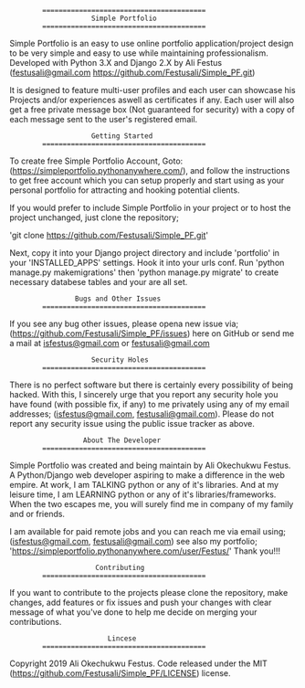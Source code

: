             ========================================
                        Simple Portfolio
            ========================================

Simple Portfolio is an easy to use online portfolio application/project
design to be very simple and easy to use while maintaining professionalism.
Developed with Python 3.X and Django 2.X by Ali Festus (festusali@gmail.com
https://github.com/Festusali/Simple_PF.git)

It is designed to feature multi-user profiles and each user can showcase
his Projects and/or experiences aswell as certificates if any.
Each user will also get a free private message box (Not guaranteed for
security) with a copy of each message sent to the user's registered email.


                        Getting Started
            ========================================

To create free Simple Portfolio Account,
Goto: (https://simpleportfolio.pythonanywhere.com/), and follow the instructions
to get free account which you can setup properly and start using as your
personal portfolio for attracting and hooking potential clients.

If you would prefer to include Simple Portfolio in your project or to host
the project unchanged, just clone the repository;

'git clone https://github.com/Festusali/Simple_PF.git'

Next, copy it into your Django
project directory and include 'portfolio' in your 'INSTALLED_APPS' settings.
Hook it into your urls conf. Run 'python manage.py makemigrations' then
'python manage.py migrate' to create necessary databese tables and your are
all set.


                    Bugs and Other Issues
            ========================================

If you see any bug other issues, please opena new issue via; 
(https://github.com/Festusali/Simple_PF/issues) here on GitHub or send me a 
mail at isfestus@gmail.com or festusali@gmail.com


                        Security Holes
            ========================================

There is no perfect software but there is certainly every possibility of
being hacked. With this, I sincerely urge that you report any security hole
you have found (with possible fix, if any) to me privately using any of my 
email addresses; (isfestus@gmail.com, festusali@gmail.com). Please do not 
report any security issue using the public issue tracker as above.


                      About The Developer
            ========================================

Simple Portfolio was created and being maintain by Ali Okechukwu Festus. A 
Python/Django web developer aspiring to make a difference in the web empire.
At work, I am TALKING python or any of it's libraries. And at my leisure time,
I am LEARNING python or any of it's libraries/frameworks. When the two escapes
me, you will surely find me in company of my family and or friends.

I am available for paid remote jobs and you can reach me via email using;
(isfestus@gmail.com, festusali@gmail.com) see also my portfolio; 
'https://simpleportfolio.pythonanywhere.com/user/Festus/' Thank you!!!


                         Contributing
            ========================================

If you want to contribute to the projects please clone the repository, make 
changes, add features or fix issues and push your changes with clear message
of what you've done to help me decide on merging your contributions.


                            Lincese
            ========================================

Copyright 2019 Ali Okechukwu Festus. Code released under the MIT 
(https://github.com/Festusali/Simple_PF/LICENSE) license.
